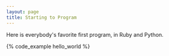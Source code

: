 ```yaml
---
layout: page
title: Starting to Program
---
```


Here is everybody's favorite first program, in Ruby and Python.

{% code_example hello_world %}
